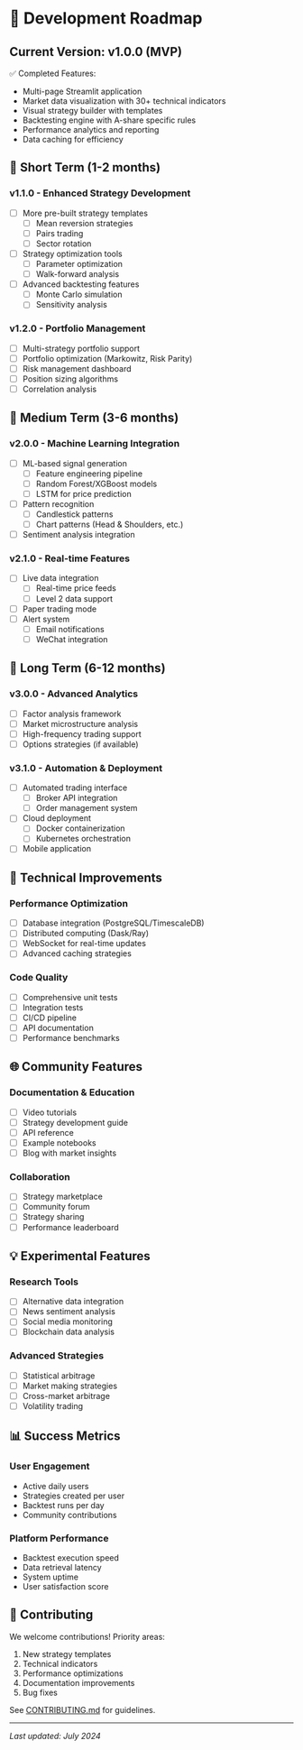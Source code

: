 # 📍 Development Roadmap

## Current Version: v1.0.0 (MVP)
✅ Completed Features:
- Multi-page Streamlit application
- Market data visualization with 30+ technical indicators
- Visual strategy builder with templates
- Backtesting engine with A-share specific rules
- Performance analytics and reporting
- Data caching for efficiency

## 🎯 Short Term (1-2 months)

### v1.1.0 - Enhanced Strategy Development
- [ ] More pre-built strategy templates
  - [ ] Mean reversion strategies
  - [ ] Pairs trading
  - [ ] Sector rotation
- [ ] Strategy optimization tools
  - [ ] Parameter optimization
  - [ ] Walk-forward analysis
- [ ] Advanced backtesting features
  - [ ] Monte Carlo simulation
  - [ ] Sensitivity analysis

### v1.2.0 - Portfolio Management
- [ ] Multi-strategy portfolio support
- [ ] Portfolio optimization (Markowitz, Risk Parity)
- [ ] Risk management dashboard
- [ ] Position sizing algorithms
- [ ] Correlation analysis

## 🚀 Medium Term (3-6 months)

### v2.0.0 - Machine Learning Integration
- [ ] ML-based signal generation
  - [ ] Feature engineering pipeline
  - [ ] Random Forest/XGBoost models
  - [ ] LSTM for price prediction
- [ ] Pattern recognition
  - [ ] Candlestick patterns
  - [ ] Chart patterns (Head & Shoulders, etc.)
- [ ] Sentiment analysis integration

### v2.1.0 - Real-time Features
- [ ] Live data integration
  - [ ] Real-time price feeds
  - [ ] Level 2 data support
- [ ] Paper trading mode
- [ ] Alert system
  - [ ] Email notifications
  - [ ] WeChat integration

## 🌟 Long Term (6-12 months)

### v3.0.0 - Advanced Analytics
- [ ] Factor analysis framework
- [ ] Market microstructure analysis
- [ ] High-frequency trading support
- [ ] Options strategies (if available)

### v3.1.0 - Automation & Deployment
- [ ] Automated trading interface
  - [ ] Broker API integration
  - [ ] Order management system
- [ ] Cloud deployment
  - [ ] Docker containerization
  - [ ] Kubernetes orchestration
- [ ] Mobile application

## 🔧 Technical Improvements

### Performance Optimization
- [ ] Database integration (PostgreSQL/TimescaleDB)
- [ ] Distributed computing (Dask/Ray)
- [ ] WebSocket for real-time updates
- [ ] Advanced caching strategies

### Code Quality
- [ ] Comprehensive unit tests
- [ ] Integration tests
- [ ] CI/CD pipeline
- [ ] API documentation
- [ ] Performance benchmarks

## 🌐 Community Features

### Documentation & Education
- [ ] Video tutorials
- [ ] Strategy development guide
- [ ] API reference
- [ ] Example notebooks
- [ ] Blog with market insights

### Collaboration
- [ ] Strategy marketplace
- [ ] Community forum
- [ ] Strategy sharing
- [ ] Performance leaderboard

## 💡 Experimental Features

### Research Tools
- [ ] Alternative data integration
- [ ] News sentiment analysis
- [ ] Social media monitoring
- [ ] Blockchain data analysis

### Advanced Strategies
- [ ] Statistical arbitrage
- [ ] Market making strategies
- [ ] Cross-market arbitrage
- [ ] Volatility trading

## 📊 Success Metrics

### User Engagement
- Active daily users
- Strategies created per user
- Backtest runs per day
- Community contributions

### Platform Performance
- Backtest execution speed
- Data retrieval latency
- System uptime
- User satisfaction score

## 🤝 Contributing

We welcome contributions! Priority areas:
1. New strategy templates
2. Technical indicators
3. Performance optimizations
4. Documentation improvements
5. Bug fixes

See [CONTRIBUTING.md](CONTRIBUTING.md) for guidelines.

---

*Last updated: July 2024*